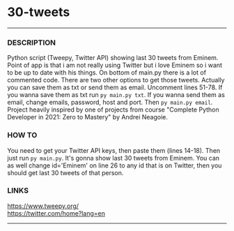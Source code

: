 # 30-tweets
***
### DESCRIPTION
Python script (Tweepy, Twitter API) showing last 30 tweets from Eminem. Point of app is that i am not really using Twitter but i love Eminem so i want to be up to date with his things. On bottom of main.py there is a lot of commented code. There are two other options to get those tweets. Actually you can save them as txt or send them as email. Uncomment lines 51-78. If you wanna save them as txt run `py main.py txt`. If you wanna send them as email, change emails, password, host and port. Then `py main.py email`. Project heavily inspired by one of projects from course "Complete Python Developer in 2021: Zero to Mastery" by Andrei Neagoie.

### HOW TO
You need to get your Twitter API keys, then paste them (lines 14-18). Then just run `py main.py`. It's gonna show last 30 tweets from Eminem. You can as well change id='Eminem' on line 26 to any id that is on Twitter, then you should get last 30 tweets of that person.

### LINKS
https://www.tweepy.org/  
https://twitter.com/home?lang=en
***
